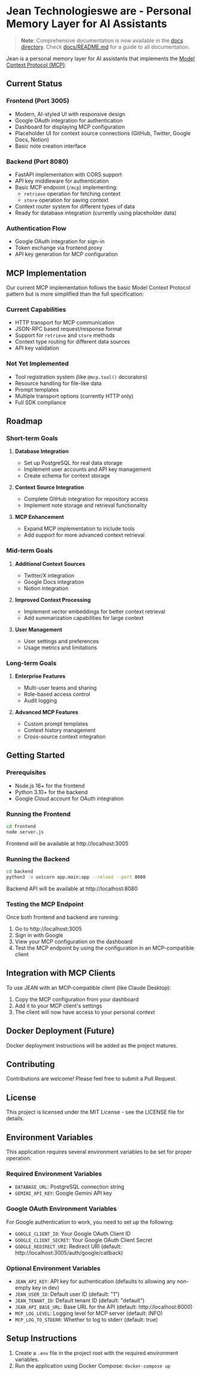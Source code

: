 # Jean Technologieswe are  - Personal Memory Layer for AI Assistants

> **Note**: Comprehensive documentation is now available in the [docs directory](docs/). Check [docs/README.md](docs/README.md) for a guide to all documentation.

Jean is a personal memory layer for AI assistants that implements the [Model Context Protocol (MCP)](https://www.anthropic.com/news/model-context-protocol).

## Current Status

### Frontend (Port 3005)
- Modern, AI-styled UI with responsive design
- Google OAuth integration for authentication
- Dashboard for displaying MCP configuration
- Placeholder UI for context source connections (GitHub, Twitter, Google Docs, Notion)
- Basic note creation interface

### Backend (Port 8080)
- FastAPI implementation with CORS support
- API key middleware for authentication
- Basic MCP endpoint (`/mcp`) implementing:
  - `retrieve` operation for fetching context
  - `store` operation for saving context
- Context router system for different types of data
- Ready for database integration (currently using placeholder data)

### Authentication Flow
- Google OAuth integration for sign-in
- Token exchange via frontend proxy
- API key generation for MCP configuration

## MCP Implementation

Our current MCP implementation follows the basic Model Context Protocol pattern but is more simplified than the full specification:

### Current Capabilities
- HTTP transport for MCP communication
- JSON-RPC based request/response format
- Support for `retrieve` and `store` methods
- Context type routing for different data sources
- API key validation

### Not Yet Implemented
- Tool registration system (like `@mcp.tool()` decorators)
- Resource handling for file-like data
- Prompt templates
- Multiple transport options (currently HTTP only)
- Full SDK compliance

## Roadmap

### Short-term Goals
1. **Database Integration**
   - Set up PostgreSQL for real data storage
   - Implement user accounts and API key management
   - Create schema for context storage

2. **Context Source Integration**
   - Complete GitHub integration for repository access
   - Implement note storage and retrieval functionality

3. **MCP Enhancement**
   - Expand MCP implementation to include tools
   - Add support for more advanced context retrieval

### Mid-term Goals
1. **Additional Context Sources**
   - Twitter/X integration
   - Google Docs integration
   - Notion integration

2. **Improved Context Processing**
   - Implement vector embeddings for better context retrieval
   - Add summarization capabilities for large context

3. **User Management**
   - User settings and preferences
   - Usage metrics and limitations

### Long-term Goals
1. **Enterprise Features**
   - Multi-user teams and sharing
   - Role-based access control
   - Audit logging

2. **Advanced MCP Features**
   - Custom prompt templates
   - Context history management
   - Cross-source context integration

## Getting Started

### Prerequisites
- Node.js 16+ for the frontend
- Python 3.10+ for the backend
- Google Cloud account for OAuth integration

### Running the Frontend
```bash
cd frontend
node server.js
```
Frontend will be available at http://localhost:3005

### Running the Backend
```bash
cd backend
python3 -m uvicorn app.main:app --reload --port 8080
```
Backend API will be available at http://localhost:8080

### Testing the MCP Endpoint
Once both frontend and backend are running:
1. Go to http://localhost:3005
2. Sign in with Google
3. View your MCP configuration on the dashboard
4. Test the MCP endpoint by using the configuration in an MCP-compatible client

## Integration with MCP Clients

To use JEAN with an MCP-compatible client (like Claude Desktop):

1. Copy the MCP configuration from your dashboard
2. Add it to your MCP client's settings
3. The client will now have access to your personal context

## Docker Deployment (Future)

Docker deployment instructions will be added as the project matures.

## Contributing

Contributions are welcome! Please feel free to submit a Pull Request.

## License

This project is licensed under the MIT License - see the LICENSE file for details.

## Environment Variables

This application requires several environment variables to be set for proper operation:

### Required Environment Variables

- `DATABASE_URL`: PostgreSQL connection string
- `GEMINI_API_KEY`: Google Gemini API key

### Google OAuth Environment Variables

For Google authentication to work, you need to set up the following:

- `GOOGLE_CLIENT_ID`: Your Google OAuth Client ID 
- `GOOGLE_CLIENT_SECRET`: Your Google OAuth Client Secret
- `GOOGLE_REDIRECT_URI`: Redirect URI (default: http://localhost:3005/auth/google/callback)

### Optional Environment Variables

- `JEAN_API_KEY`: API key for authentication (defaults to allowing any non-empty key in dev)
- `JEAN_USER_ID`: Default user ID (default: "1")
- `JEAN_TENANT_ID`: Default tenant ID (default: "default")
- `JEAN_API_BASE_URL`: Base URL for the API (default: http://localhost:8000)
- `MCP_LOG_LEVEL`: Logging level for MCP server (default: INFO)
- `MCP_LOG_TO_STDERR`: Whether to log to stderr (default: true)

## Setup Instructions

1. Create a `.env` file in the project root with the required environment variables.
2. Run the application using Docker Compose: `docker-compose up`
